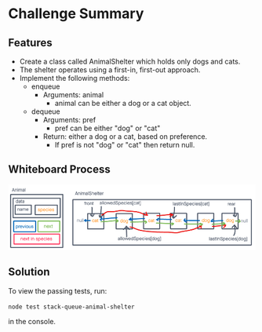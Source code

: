 # Challenge Summary

## Features

* Create a class called AnimalShelter which holds only dogs and cats.
* The shelter operates using a first-in, first-out approach.
* Implement the following methods:
  * enqueue
    * Arguments: animal
      * animal can be either a dog or a cat object.
  * dequeue
    * Arguments: pref
      * pref can be either "dog" or "cat"
    * Return: either a dog or a cat, based on preference.
      * If pref is not "dog" or "cat" then return null.

## Whiteboard Process

![stack-queue-animal-shelter whiteboard](stack-queue-animal-shelter.png)

## Solution

To view the passing tests, run:

```node test stack-queue-animal-shelter```

in the console.
